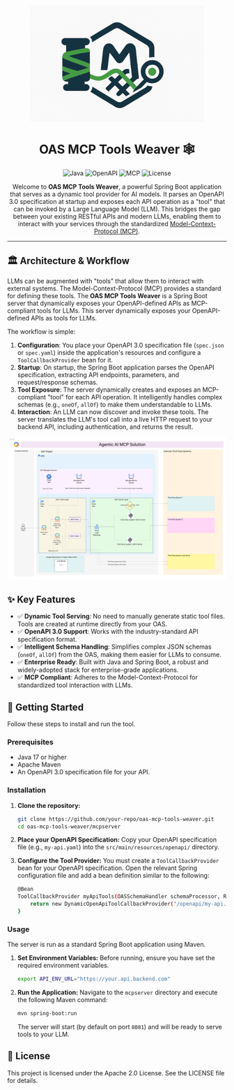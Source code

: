 <div align="center">
  <img src="weaver-logo.png" alt="OAS MCP Tools Weaver Logo" width="400">
</div>

<h1 align="center">
  OAS MCP Tools Weaver 🕸️
</h1>

<p align="center">
  <img alt="Java" src="https://img.shields.io/badge/Java-17%2B-orange.svg?style=for-the-badge&logo=java">
  <img alt="OpenAPI" src="https://img.shields.io/badge/OpenAPI-3.0-green?style=for-the-badge&logo=openapi-initiative">
  <img alt="MCP" src="https://img.shields.io/badge/MCP-Ready-orange?style=for-the-badge">
  <img alt="License" src="https://img.shields.io/badge/License-Apache-purple?style=for-the-badge">
</p>

<p align="center">
  Welcome to <strong>OAS MCP Tools Weaver</strong>, a powerful Spring Boot application that serves as a dynamic tool provider for AI models. It parses an OpenAPI 3.0 specification at startup and exposes each API operation as a "tool" that can be invoked by a Large Language Model (LLM). This bridges the gap between your existing RESTful APIs and modern LLMs, enabling them to interact with your services through the standardized <a href="https://github.com/GoogleCloudPlatform/genai-toolbox/blob/main/mcp/spec/McpSpec.proto">Model-Context-Protocol (MCP)</a>.
</p>

---

## 🏛️ Architecture & Workflow
LLMs can be augmented with "tools" that allow them to interact with external systems. The Model-Context-Protocol (MCP) provides a standard for defining these tools. The **OAS MCP Tools Weaver** is a Spring Boot server that dynamically exposes your OpenAPI-defined APIs as MCP-compliant tools for LLMs.
This server dynamically exposes your OpenAPI-defined APIs as tools for LLMs.

The workflow is simple:

1.  **Configuration**: You place your OpenAPI 3.0 specification file (`spec.json` or `spec.yaml`) inside the application's resources and configure a `ToolCallbackProvider` bean for it.
2.  **Startup**: On startup, the Spring Boot application parses the OpenAPI specification, extracting API endpoints, parameters, and request/response schemas.
3.  **Tool Exposure**: The server dynamically creates and exposes an MCP-compliant "tool" for each API operation. It intelligently handles complex schemas (e.g., `oneOf`, `allOf`) to make them understandable to LLMs.
4.  **Interaction**: An LLM can now discover and invoke these tools. The server translates the LLM's tool call into a live HTTP request to your backend API, including authentication, and returns the result.

<div align="center">
  <img src="architecture.png" alt="Workflow Diagram" width="800">
</div>

## ✨ Key Features

*   ✅ **Dynamic Tool Serving**: No need to manually generate static tool files. Tools are created at runtime directly from your OAS.
*   ✅ **OpenAPI 3.0 Support**: Works with the industry-standard API specification format.
*   ✅ **Intelligent Schema Handling**: Simplifies complex JSON schemas (`oneOf`, `allOf`) from the OAS, making them easier for LLMs to consume.
*   ✅ **Enterprise Ready**: Built with Java and Spring Boot, a robust and widely-adopted stack for enterprise-grade applications.
*   ✅ **MCP Compliant**: Adheres to the Model-Context-Protocol for standardized tool interaction with LLMs.

## 🚀 Getting Started

Follow these steps to install and run the tool.

### Prerequisites

*   Java 17 or higher
*   Apache Maven
*   An OpenAPI 3.0 specification file for your API.

### Installation

1.  **Clone the repository:**
    ```bash
    git clone https://github.com/your-repo/oas-mcp-tools-weaver.git
    cd oas-mcp-tools-weaver/mcpserver
    ```

2.  **Place your OpenAPI Specification:**
    Copy your OpenAPI specification file (e.g., `my-api.yaml`) into the `src/main/resources/openapi/` directory.

3.  **Configure the Tool Provider:**
    You must create a `ToolCallbackProvider` bean for your OpenAPI specification. Open the relevant Spring configuration file and add a bean definition similar to the following:

    ```bash
    @Bean
    ToolCallbackProvider myApiTools(OASSchemaHandler schemaProcessor, RestTemplate restTemplate) {
        return new DynamicOpenApiToolCallbackProvider("/openapi/my-api.yaml", schemaProcessor, restTemplate, apiUrlEnv);
    }
    ```

### Usage

The server is run as a standard Spring Boot application using Maven.

1.  **Set Environment Variables:**
    Before running, ensure you have set the required environment variables.
    ```bash
    export API_ENV_URL="https://your.api.backend.com"
    ```

2.  **Run the Application:**
    Navigate to the `mcpserver` directory and execute the following Maven command:
    ```bash
    mvn spring-boot:run
    ```

    The server will start (by default on port `8081`) and will be ready to serve tools to your LLM.

## 📄 License

This project is licensed under the Apache 2.0 License. See the LICENSE file for details.
